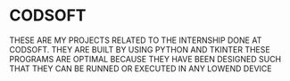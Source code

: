 #  CODSOFT
THESE ARE MY PROJECTS RELATED TO THE INTERNSHIP DONE AT CODSOFT.
THEY ARE BUILT BY USING PYTHON AND TKINTER
THESE PROGRAMS ARE OPTIMAL BECAUSE THEY HAVE BEEN DESIGNED SUCH THAT THEY CAN BE RUNNED OR EXECUTED IN ANY LOWEND DEVICE
